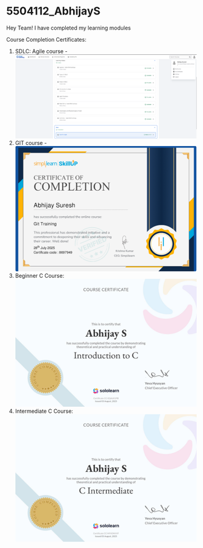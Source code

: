 # 5504112_AbhijayS

Hey Team! I have completed my learning modules

Course Completion Certificates:
1. SDLC: Agile course  - ![image alt](https://github.com/AbhijayS20/5504112_AbhijayS/blob/main/Module_I_SDLC/5504112_AbhijayS_AgileCourseCompletion.png)
2. GIT course - ![image alt](https://github.com/AbhijayS20/5504112_AbhijayS/blob/main/Module_II_Git/Certificates/5504112_git_course_certificate.png)
3. Beginner C Course: ![image alt](https://github.com/AbhijayS20/5504112_AbhijayS/blob/main/Module_IV_C_Programming/e86cc164-f5b1-4f20-a2c7-2f3d3748818c.jpg)
4. Intermediate C Course: ![image alt](https://github.com/AbhijayS20/5504112_AbhijayS/blob/main/Module_IV_C_Programming/148fd8a6-12b7-4171-ba67-656b6d270644.jpg)